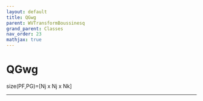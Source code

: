 ```yaml
---
layout: default
title: QGwg
parent: WVTransformBoussinesq
grand_parent: Classes
nav_order: 23
mathjax: true
---
```


#  QGwg

size(PF,PG)=[Nj x Nj x Nk]


---

